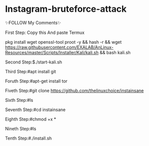 # Instagram-bruteforce-attack

✨FOLLOW My Comments✨



First Step: Copy this        And paste Termux 

pkg install wget openssl-tool proot -y && hash -r && wget https://raw.githubusercontent.com/EXALAB/AnLinux-Resources/master/Scripts/Installer/Kali/kali.sh && bash kali.sh 


Second Step:$./start-kali.sh 

Third Step:#apt install git 

Foruth Step:#apt-get install tor
 
Fiveth Step:#git clone https://github.com/thelinuxchoice/instainsane

Sixth Step:#ls 

Seventh Step:#cd instainsane 

Eighth Step:#chmod +x * 

Nineth Step:#ls

Tenth Step:#./install.sh

